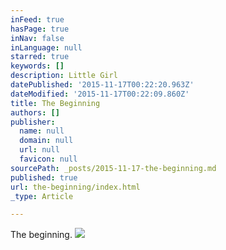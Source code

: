 ```yaml
---
inFeed: true
hasPage: true
inNav: false
inLanguage: null
starred: true
keywords: []
description: Little Girl
datePublished: '2015-11-17T00:22:20.963Z'
dateModified: '2015-11-17T00:22:09.860Z'
title: The Beginning
authors: []
publisher:
  name: null
  domain: null
  url: null
  favicon: null
sourcePath: _posts/2015-11-17-the-beginning.md
published: true
url: the-beginning/index.html
_type: Article

---
```

The beginning.
![](https://the-grid-user-content.s3-us-west-2.amazonaws.com/146c5b69-8302-4fc2-9897-62825f6e0be7.jpg)